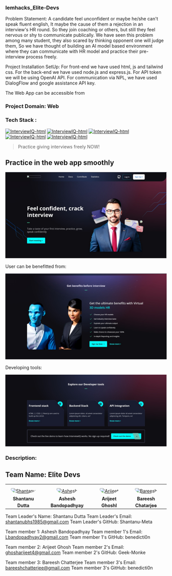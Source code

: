 ### Iemhacks_Elite-Devs

Problem Statement: A candidate feel unconfident or maybe he/she can't speak fluent english, It maybe the cause of them a rejection in an interview's HR round. So they join coaching or others, but still they feel nervous or shy to communicate publically. We have seen this problem among many student, they also scared by thinking opponent one will judge them, So we have thought of building an AI model based environment where they can communicate with HR model and practice their pre-interview process freely. 

Project Installation SetUp: For front-end we have used html, js and tailwind css. For the back-end we have used node.js and express.js. For API token we will be using OpenAI API. For communication via NPL, we have used DialogFlow and google assistance API key. 

The Web App can be accessible from

### Project Domain: Web 
### Tech Stack : 
<div>

[![InterviewIQ-html](https://img.shields.io/badge/HTML-bright?style=?style=for-the-badge)](https://iwoc.live/project)
[![InterviewIQ-html](https://img.shields.io/badge/CSS-violet?style=?style=for-the-badge)](https://iwoc.live/project)
[![InterviewIQ-html](https://img.shields.io/badge/TailWindCss-pink?style=?style=for-the-badge)](https://iwoc.live/project)
[![InterviewIQ-html](https://img.shields.io/badge/Python-blue?style=?style=for-the-badge)](https://iwoc.live/project)
[![InterviewIQ-html](https://img.shields.io/badge/API-black?style=?style=for-the-badge)](https://iwoc.live/project)

</div>

> Practice giving interviews freely NOW!

## Practice in the web app smoothly

<img src="/GRADIENTS/img/interview1.png">

User can be benefitted from:

<img src="/GRADIENTS/img/interview2.png">

Developing tools:

<img src="/GRADIENTS/img/interview3.png">



### Description:
## Team Name: Elite Devs

<table>
<tr>
    <td align="center" style="word-wrap: break-word; width: 150.0; height: 150.0">
        <a href=https://github.com/Shantanu-Meta>
            <img src=https://avatars.githubusercontent.com/u/41796013?v=4 width="100;"  style="border-radius:50%;align-items:center;justify-content:center;overflow:hidden;padding-top:10px" alt=Shantanu Dutta/>
            <br />
            <sub style="font-size:14px"><b>Shantanu Dutta</b></sub>
        </a>
    </td>
    <td align="center" style="word-wrap: break-word; width: 150.0; height: 150.0">
        <a href=https://github.com/benedicti0n>
            <img src=https://avatars.githubusercontent.com/u/88141521?v=4 width="100;"  style="border-radius:50%;align-items:center;justify-content:center;overflow:hidden;padding-top:10px" alt=Ashesh Bandhopadaya/>
            <br />
            <sub style="font-size:14px"><b>Ashesh Bandopadhyay</b></sub>
        </a>
    </td>
    <td align="center" style="word-wrap: break-word; width: 150.0; height: 150.0">
        <a href=https://github.com/Geek-Monke>
            <img src=https://avatars.githubusercontent.com/u/65825207?v=4 width="100;"  style="border-radius:50%;align-items:center;justify-content:center;overflow:hidden;padding-top:10px" alt=Arijeet Ghosh/>
            <br />
            <sub style="font-size:14px"><b>Arijeet Ghoshl</b></sub>
        </a>
    </td>
    <td align="center" style="word-wrap: break-word; width: 150.0; height: 150.0">
        <a href=https://github.com/>
            <img src=https://avatars.githubusercontent.com/u/52196231?v=4 width="100;"  style="border-radius:50%;align-items:center;justify-content:center;overflow:hidden;padding-top:10px" alt=Bareesh Chatarjee/>
            <br />
            <sub style="font-size:14px"><b>Bareesh Chatarjee</b></sub>
        </a>
    </td>
</tr>
<tr>
<table>


Team Leader's Name: Shantanu Dutta
Team Leader's Email: shantanubhs1985@gmail.com
Team Leader's GitHub: Shantanu-Meta

Team member 1: Ashesh Bandopadhyay
Team member 1's Email: Lbandopadhyay2@gmail.com
Team member 1's GitHub: benedicti0n

Team member 2: Arijeet Ghosh
Team member 2's Email: ghosharijeet4@gmail.com
Team member 2's GitHub: Geek-Monke

Team member 3: Bareesh Chatterjee
Team member 3's Email: bareeshchatterjee@gmail.com
Team member 3's GitHub: benedicti0n

